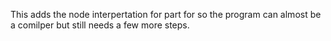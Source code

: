 This adds the node interpertation for part for so the program can almost be a comilper but still needs a few more steps.
